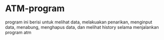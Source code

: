 # ATM-program
program ini berisi untuk melihat data, melakuakan penarikan, menginput data, menabung, menghapus data, dan melihat history selama menjalankan program atm
